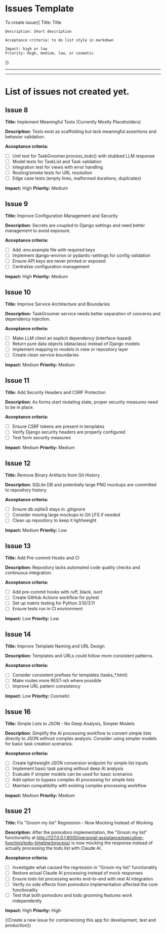 # Issues Template

To create issue{{ 
    Title:  Title

    Description: Short description

    Acceptance criteria: to do list style in markdown

    Impact: high or low
    Priority: High, medium, low, or cosmetic
}}

---
---
# List of issues not created yet. 

## Issue 8
**Title:** Implement Meaningful Tests (Currently Mostly Placeholders)

**Description:** Tests exist as scaffolding but lack meaningful assertions and behavior validation.

**Acceptance criteria:**
- [ ] Unit test for TaskGroomer.process_todo() with stubbed LLM response
- [ ] Model tests for TaskList and Task validation
- [ ] Integration test for views with error handling
- [ ] Routing/smoke tests for URL resolution
- [ ] Edge case tests (empty lines, malformed durations, duplicates)

**Impact:** High
**Priority:** Medium

## Issue 9
**Title:** Improve Configuration Management and Security

**Description:** Secrets are coupled to Django settings and need better management to avoid exposure.

**Acceptance criteria:**
- [ ] Add .env.example file with required keys
- [ ] Implement django-environ or pydantic-settings for config validation
- [ ] Ensure API keys are never printed or exposed
- [ ] Centralize configuration management

**Impact:** High
**Priority:** Medium

## Issue 10
**Title:** Improve Service Architecture and Boundaries

**Description:** TaskGroomer service needs better separation of concerns and dependency injection.

**Acceptance criteria:**
- [ ] Make LLM client an explicit dependency (interface-based)
- [ ] Return pure data objects (dataclass) instead of Django models
- [ ] Implement mapping to models in view or repository layer
- [ ] Create clean service boundaries

**Impact:** Medium
**Priority:** Medium

## Issue 11
**Title:** Add Security Headers and CSRF Protection

**Description:** As forms start mutating state, proper security measures need to be in place.

**Acceptance criteria:**
- [ ] Ensure CSRF tokens are present in templates
- [ ] Verify Django security headers are properly configured
- [ ] Test form security measures

**Impact:** Medium
**Priority:** Medium

## Issue 12
**Title:** Remove Binary Artifacts from Git History

**Description:** SQLite DB and potentially large PNG mockups are committed to repository history.

**Acceptance criteria:**
- [ ] Ensure db.sqlite3 stays in .gitignore
- [ ] Consider moving large mockups to Git LFS if needed
- [ ] Clean up repository to keep it lightweight

**Impact:** Medium
**Priority:** Low

## Issue 13
**Title:** Add Pre-commit Hooks and CI

**Description:** Repository lacks automated code quality checks and continuous integration.

**Acceptance criteria:**
- [ ] Add pre-commit hooks with ruff, black, isort
- [ ] Create GitHub Actions workflow for pytest
- [ ] Set up matrix testing for Python 3.10/3.11
- [ ] Ensure tests run in CI environment

**Impact:** Low
**Priority:** Low

## Issue 14
**Title:** Improve Template Naming and URL Design

**Description:** Templates and URLs could follow more consistent patterns.

**Acceptance criteria:**
- [ ] Consider consistent prefixes for templates (tasks_*.html)
- [ ] Make routes more REST-ish where possible
- [ ] Improve URL pattern consistency

**Impact:** Low
**Priority:** Cosmetic

## Issue 16
**Title:** Simple Lists to JSON - No Deep Analysis, Simpler Models

**Description:** Simplify the AI processing workflow to convert simple lists directly to JSON without complex analysis. Consider using simpler models for basic task creation scenarios.

**Acceptance criteria:**
- [ ] Create lightweight JSON conversion endpoint for simple list inputs
- [ ] Implement basic task parsing without deep AI analysis
- [ ] Evaluate if simpler models can be used for basic scenarios
- [ ] Add option to bypass complex AI processing for simple lists
- [ ] Maintain compatibility with existing complex processing workflow

**Impact:** Medium
**Priority:** Medium

## Issue 21
**Title:** Fix "Groom my list" Regression - Now Mocking Instead of Working

**Description:** After the pomodoro implementation, the "Groom my list" functionality at http://127.0.0.1:8000/personal-assistance/executive-function/todo-timeline/process/ is now mocking the response instead of actually processing the todo list with Claude AI.

**Acceptance criteria:**
- [ ] Investigate what caused the regression in "Groom my list" functionality
- [ ] Restore actual Claude AI processing instead of mock responses
- [ ] Ensure todo list processing works end-to-end with real AI integration
- [ ] Verify no side effects from pomodoro implementation affected the core functionality
- [ ] Test that both pomodoro and todo grooming features work independently

**Impact:** High
**Priority:** High

{{Create a new issue for containerizing this app for development, test and production}}